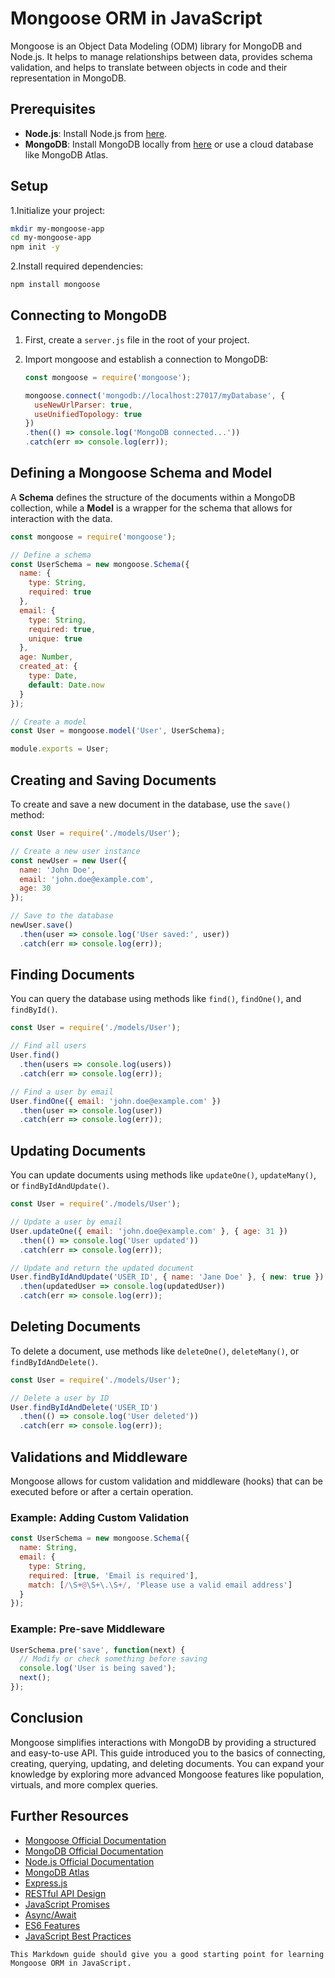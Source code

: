 # Mongoose ORM in JavaScript

Mongoose is an Object Data Modeling (ODM) library for MongoDB and Node.js. It helps to manage relationships between data, provides schema validation, and helps to translate between objects in code and their representation in MongoDB.

## Prerequisites

- **Node.js**: Install Node.js from [here](https://nodejs.org/).
- **MongoDB**: Install MongoDB locally from [here](https://www.mongodb.com/try/download/community) or use a cloud database like MongoDB Atlas.

## Setup

1.Initialize your project:

   ```bash
   mkdir my-mongoose-app
   cd my-mongoose-app
   npm init -y
   ```

2.Install required dependencies:

   ```bash
   npm install mongoose
   ```

## Connecting to MongoDB

1. First, create a `server.js` file in the root of your project.

2. Import mongoose and establish a connection to MongoDB:

   ```js
   const mongoose = require('mongoose');

   mongoose.connect('mongodb://localhost:27017/myDatabase', { 
     useNewUrlParser: true, 
     useUnifiedTopology: true 
   })
   .then(() => console.log('MongoDB connected...'))
   .catch(err => console.log(err));
   ```

## Defining a Mongoose Schema and Model

A **Schema** defines the structure of the documents within a MongoDB collection, while a **Model** is a wrapper for the schema that allows for interaction with the data.

```js
const mongoose = require('mongoose');

// Define a schema
const UserSchema = new mongoose.Schema({
  name: {
    type: String,
    required: true
  },
  email: {
    type: String,
    required: true,
    unique: true
  },
  age: Number,
  created_at: {
    type: Date,
    default: Date.now
  }
});

// Create a model
const User = mongoose.model('User', UserSchema);

module.exports = User;
```

## Creating and Saving Documents

To create and save a new document in the database, use the `save()` method:

```js
const User = require('./models/User');

// Create a new user instance
const newUser = new User({
  name: 'John Doe',
  email: 'john.doe@example.com',
  age: 30
});

// Save to the database
newUser.save()
  .then(user => console.log('User saved:', user))
  .catch(err => console.log(err));
```

## Finding Documents

You can query the database using methods like `find()`, `findOne()`, and `findById()`.

```js
const User = require('./models/User');

// Find all users
User.find()
  .then(users => console.log(users))
  .catch(err => console.log(err));

// Find a user by email
User.findOne({ email: 'john.doe@example.com' })
  .then(user => console.log(user))
  .catch(err => console.log(err));
```

## Updating Documents

You can update documents using methods like `updateOne()`, `updateMany()`, or `findByIdAndUpdate()`.

```js
const User = require('./models/User');

// Update a user by email
User.updateOne({ email: 'john.doe@example.com' }, { age: 31 })
  .then(() => console.log('User updated'))
  .catch(err => console.log(err));

// Update and return the updated document
User.findByIdAndUpdate('USER_ID', { name: 'Jane Doe' }, { new: true })
  .then(updatedUser => console.log(updatedUser))
  .catch(err => console.log(err));
```

## Deleting Documents

To delete a document, use methods like `deleteOne()`, `deleteMany()`, or `findByIdAndDelete()`.

```js
const User = require('./models/User');

// Delete a user by ID
User.findByIdAndDelete('USER_ID')
  .then(() => console.log('User deleted'))
  .catch(err => console.log(err));
```

## Validations and Middleware

Mongoose allows for custom validation and middleware (hooks) that can be executed before or after a certain operation.

### Example: Adding Custom Validation

```js
const UserSchema = new mongoose.Schema({
  name: String,
  email: {
    type: String,
    required: [true, 'Email is required'],
    match: [/\S+@\S+\.\S+/, 'Please use a valid email address']
  }
});
```

### Example: Pre-save Middleware

```js
UserSchema.pre('save', function(next) {
  // Modify or check something before saving
  console.log('User is being saved');
  next();
});
```

## Conclusion

Mongoose simplifies interactions with MongoDB by providing a structured and easy-to-use API. This guide introduced you to the basics of connecting, creating, querying, updating, and deleting documents. You can expand your knowledge by exploring more advanced Mongoose features like population, virtuals, and more complex queries.

## Further Resources

- [Mongoose Official Documentation](https://mongoosejs.com/)
- [MongoDB Official Documentation](https://docs.mongodb.com/)
- [Node.js Official Documentation](https://nodejs.org/en/docs/)
- [MongoDB Atlas](https://www.mongodb.com/cloud/atlas)
- [Express.js](https://expressjs.com/)
- [RESTful API Design](https://restfulapi.net/)
- [JavaScript Promises](https://developer.mozilla.org/en-US/docs/Web/JavaScript/Reference/Global_Objects/Promise)
- [Async/Await](https://developer.mozilla.org/en-US/docs/Web/JavaScript/Reference/Statements/async_function)
- [ES6 Features](https://www.w3schools.com/js/js_es6.asp)
- [JavaScript Best Practices](https://www.w3schools.com/js/js_best_practices.asp)

```text
This Markdown guide should give you a good starting point for learning Mongoose ORM in JavaScript.
```
